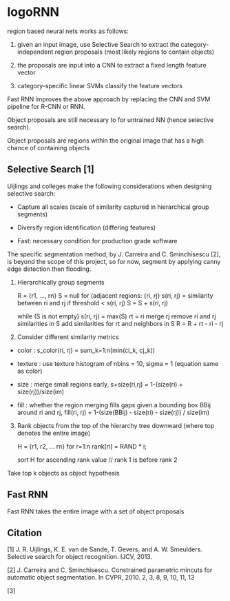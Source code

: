 # logoRNN

region based neural nets works as follows:

1. given an input image, use Selective Search to extract the category-independent region proposals (most likely regions to contain objects)

2. the proposals are input into a CNN to extract a fixed length feature vector

3. category-specific linear SVMs classify the feature vectors

Fast RNN improves the above approach by replacing the CNN and SVM pipeline for R-CNN or RNN.

Object proposals are still necessary to for untrained NN (hence selective search).

Object proposals are regions within the original image that has a high chance of containing objects

## Selective Search [1]

Uijlings and colleges make the following considerations when designing selective search:

- Capture all scales (scale of similarity captured in hierarchical group segments)

- Diversify region identification (differing features)

- Fast: necessary condition for production grade software

The specific segmentation method, by J. Carreira and C. Sminchisescu [2], is beyond the scope of this project, 
so for now, segment by applying canny edge detection then flooding.

1. Hierarchically group segments


    R = {r1, ..., rn}
    S = null
    for (adjacent regions: {ri, rj}
        s(ri, rj) = similarity between ri and rj
        if threshold < s(ri, rj)
            S = S + s(ri, rj)
    
    while (S is not empty)
        s(ri, rj) = max(S)
        rt = ri merge rj
        remove ri and rj similarities in S
        add similarities for rt and neighbors in S
        R = R + rt - ri - rj

2. Consider different similarity metrics

 - color : s_color(ri, rj) = sum_k=1:n(min(ci_k, cj_k))
 
 - texture : use texture histogram of nbins = 10, sigma = 1 (equation same as color)
 
 - size : merge small regions early, s+size(ri,rj) = 1-(size(ri) + size(rj))/size(im)
 
 - fill : whether the region merging fills gaps given a bounding box BBij around ri and rj, 
 fill(ri, rj) = 1-(size(BBij) - size(ri) - size(rj)) / size(im)

3. Rank objects from the top of the hierarchy tree downward (where top denotes the entire image)


    H = {r1, r2, ... rn}
    for r=1:n
        rank[ri] = RAND * i;

    sort H for ascending rank value // rank 1 is before rank 2

Take top k objects as object hypothesis

## Fast RNN

Fast RNN takes the entire image with a set of object proposals

## Citation

[1] J. R. Uijlings, K. E. van de Sande, T. Gevers, and A. W.
Smeulders. Selective search for object recognition. IJCV, 2013.

[2] J. Carreira and C. Sminchisescu. Constrained parametric mincuts
for automatic object segmentation. In CVPR, 2010. 2, 3,
8, 9, 10, 11, 13

[3] 